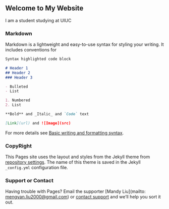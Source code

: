 ## Welcome to My Website

I am a student studying at UIUC

### Markdown

Markdown is a lightweight and easy-to-use syntax for styling your writing. It includes conventions for

```markdown
Syntax highlighted code block

# Header 1
## Header 2
### Header 3

- Bulleted
- List

1. Numbered
2. List

**Bold** and _Italic_ and `Code` text

[Link](url) and ![Image](src)
```

For more details see [Basic writing and formatting syntax](https://docs.github.com/en/github/writing-on-github/getting-started-with-writing-and-formatting-on-github/basic-writing-and-formatting-syntax).

### CopyRight

This Pages site uses the layout and styles from the Jekyll theme from [repository settings](https://github.com/Mengyan2000/Mengyan2000.github.io/settings/pages). The name of this theme is saved in the Jekyll `_config.yml` configuration file.

### Support or Contact

Having trouble with Pages? Email the supporter [Mandy Liu](mailto: mengyan.liu2000@gmail.com) or [contact support](https://support.github.com/contact) and we’ll help you sort it out.
